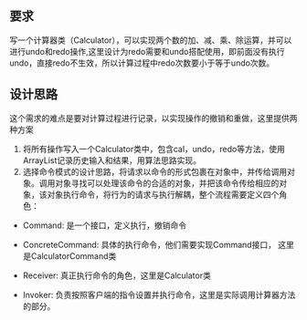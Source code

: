 ## 要求
写一个计算器类（Calculator），可以实现两个数的加、减、乘、除运算，并可以进行undo和redo操作,这里设计为redo需要和undo搭配使用，即前面没有执行undo，直接redo不生效，所以计算过程中redo次数要小于等于undo次数。

## 设计思路
这个需求的难点是要对计算过程进行记录，以实现操作的撤销和重做，这里提供两种方案
1. 将所有操作写入一个Calculator类中，包含cal，undo，redo等方法，使用ArrayList记录历史输入和结果，用算法思路实现。
2. 选择命令模式的设计思路，将请求以命令的形式包裹在对象中，并传给调用对象。调用对象寻找可以处理该命令的合适的对象，并把该命令传给相应的对象，该对象执行命令，将行为的请求与执行解耦，整个流程需要定义四个角色：

- Command: 是一个接口，定义执行，撤销命令

- ConcreteCommand: 具体的执行命令，他们需要实现Command接口， 这里是CalculatorCommand类

- Receiver: 真正执行命令的角色，这里是Calculator类

- Invoker: 负责按照客户端的指令设置并执行命令，这里是实际调用计算器方法的部分。

